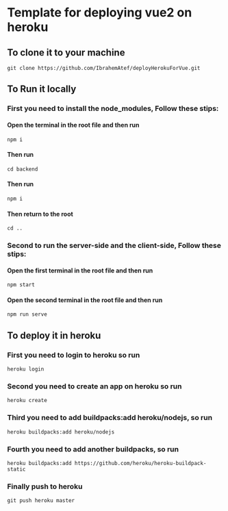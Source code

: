 # Template for deploying vue2 on heroku

## To clone it to your machine

```
git clone https://github.com/IbrahemAtef/deployHerokuForVue.git
```

## To Run it locally

### First you need to install the node_modules, Follow these stips:

#### Open the terminal in the root file and then run

```
npm i
```

#### Then run

```
cd backend
```

#### Then run

```
npm i
```

#### Then return to the root

```
cd ..
```

### Second to run the server-side and the client-side, Follow these stips:

#### Open the first terminal in the root file and then run

```
npm start
```

#### Open the second terminal in the root file and then run

```
npm run serve
```

## To deploy it in heroku

### First you need to login to heroku so run

```
heroku login
```

### Second you need to create an app on heroku so run

```
heroku create
```

### Third you need to add buildpacks:add heroku/nodejs, so run

```
heroku buildpacks:add heroku/nodejs
```

### Fourth you need to add another buildpacks, so run

```
heroku buildpacks:add https://github.com/heroku/heroku-buildpack-static
```

### Finally push to heroku

```
git push heroku master
```
